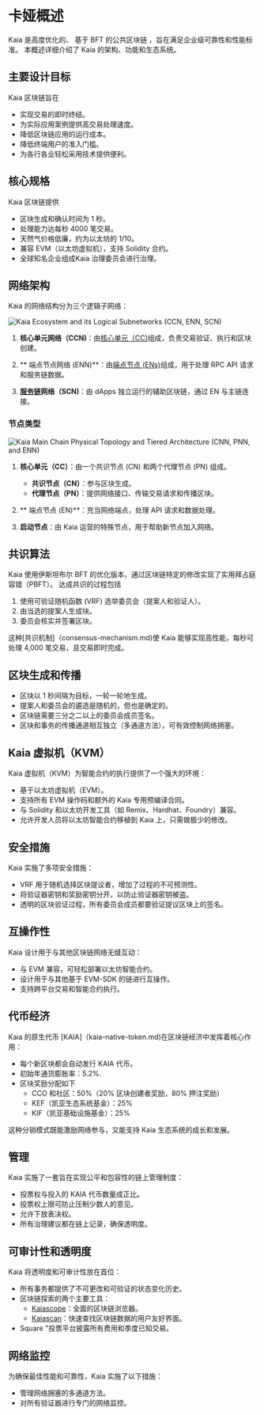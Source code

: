 # 卡娅概述

Kaia 是高度优化的、<LinkWithTooltip to="../misc/glossary#bft-based-public-blockchain" tooltip="A blockchain that ensures consensus even if up to 1/3 of nodes act maliciously,<br /> using Byzantine Fault Tolerance (BFT) algorithms to maintain network integrity."> 基于 BFT 的公共区块链 </LinkWithTooltip>，旨在满足企业级可靠性和性能标准。 本概述详细介绍了 Kaia 的架构、功能和生态系统。

## 主要设计目标

Kaia 区块链旨在

- 实现交易的即时终结。
- 为实际应用案例提供高交易处理速度。
- 降低区块链应用的运行成本。
- 降低终端用户的准入门槛。
- 为各行各业轻松采用技术提供便利。

## 核心规格

Kaia 区块链提供

- 区块生成和确认时间为 1 秒。
- 处理能力达每秒 4000 笔交易。
- 天然气价格低廉，约为以太坊的 1/10。
- 兼容 EVM（以太坊虚拟机），支持 Solidity 合约。
- 全球知名企业组成<LinkWithTooltip to="../misc/glossary#kaia-governance-council-kgc" tooltip="A consortium governing Kaia blockchain development and operations.">Kaia 治理委员会</LinkWithTooltip>进行治理。

## 网络架构

Kaia 的网络结构分为三个逻辑子网络：

![Kaia Ecosystem and its Logical Subnetworks (CCN, ENN, SCN)](/img/learn/klaytn_network_overview.png)

1. **核心单元网络（CCN)**：由[核心单元（CC)](.../节点/核心单元)组成，负责交易验证、执行和区块创建。

2. \*\* 端点节点网络 (ENN)\*\*：由[端点节点 (ENs)](.../nodes/endpoint-node)组成，用于处理 RPC API 请求和服务链数据。

3. **[服务链](.../节点/服务链)网络（SCN)**：由 dApps 独立运行的辅助区块链，通过 EN 与主链连接。

### 节点类型

![Kaia Main Chain Physical Topology and Tiered Architecture (CNN, PNN, and ENN)](/img/learn/klaytn_network_node.png)

1. **核心单元（CC）**：由一个共识节点 (CN) 和两个代理节点 (PN) 组成。

   - **共识节点（CN）**：参与区块生成。
   - **代理节点（PN）**：提供网络接口、传输交易请求和传播区块。

2. \*\* 端点节点 (EN)\*\*：充当网络端点，处理 API 请求和数据处理。

3. **启动节点**：由 Kaia 运营的特殊节点，用于帮助新节点加入网络。

## 共识算法

Kaia 使用伊斯坦布尔 BFT 的优化版本，通过区块链特定的修改实现了实用拜占庭容错（PBFT）。 达成共识的过程包括

1. 使用可验证随机函数 (VRF) 选举委员会<LinkWithTooltip to="../misc/glossary#proposer" tooltip="A randomly chosen consensus node for block creation.">（提案人</LinkWithTooltip>和<LinkWithTooltip to="../misc/glossary#validator" tooltip="A node verifying data, ensuring efficient block processing.">验证人</LinkWithTooltip>）。
2. 由当选的提案人生成块。
3. 委员会核实并签署区块。

这种[共识机制]（consensus-mechanism.md)使 Kaia 能够实现高性能，每秒可处理 4,000 笔交易，且交易即时完成。

## 区块生成和传播

- 区块以 1 秒间隔为目标，一轮一轮地生成。
- 提案人和委员会的遴选是随机的，但也是确定的。
- 区块链需要三分之二以上的委员会成员签名。
- 区块和事务的传播通道相互独立（多通道方法），可有效控制网络拥塞。

## Kaia 虚拟机（KVM）

Kaia 虚拟机（KVM）为智能合约的执行提供了一个强大的环境：

- 基于以太坊虚拟机（EVM）。
- 支持所有 EVM 操作码和额外的 Kaia 专用预编译合同。
- 与 Solidity 和以太坊开发工具（如 Remix、Hardhat、Foundry）兼容。
- 允许开发人员将以太坊智能合约移植到 Kaia 上，只需做极少的修改。

## 安全措施

Kaia 实施了多项安全措施：

- VRF 用于随机选择区块提议者，增加了过程的不可预测性。
- 将验证器密钥和奖励密钥分开，以防止验证器密钥被盗。
- 透明的区块验证过程，所有委员会成员都要验证提议区块上的签名。

## 互操作性

Kaia 设计用于与其他区块链网络无缝互动：

- <LinkWithTooltip tooltip="A blockchain that can run smart contracts and <br/> interact with the Ethereum Virtual Machine(EVM)">与 EVM 兼容</LinkWithTooltip>，可轻松部署以太坊智能合约。
- 设计用于与其他基于 EVM-SDK 的链进行互操作。
- 支持跨平台交易和智能合约执行。

## 代币经济

Kaia 的原生代币 [KAIA]（kaia-native-token.md)在区块链经济中发挥着核心作用：

- 每个新区块都会自动发行 KAIA 代币。
- 初始年通货膨胀率：5.2%.
- 区块奖励分配如下
  - CCO 和社区：50%（20% 区块创建者奖励，80% 押注奖励）
  - KEF（凯亚生态系统基金）：25%
  - KIF（凯亚基础设施基金）：25%

这种分销模式既能激励网络参与，又能支持 Kaia 生态系统的成长和发展。

## 管理

Kaia 实施了一套旨在实现公平和包容性的链上管理制度：

- 投票权与投入的 KAIA 代币数量成正比。
- 投票权上限可防止压制少数人的意见。
- 允许下放表决权。
- 所有治理建议都在链上记录，确保透明度。

## 可审计性和透明度

Kaia 将透明度和可审计性放在首位：

- 所有事务都提供了不可更改和可验证的状态变化历史。
- 区块链探索的两个主要工具：
  - [Kaiascope](https://kaiascope.com/)：全面的区块链浏览器。
  - [Kaiascan](http://kaiascan.io/)：快速查找区块链数据的用户友好界面。
- Square "投票平台披露所有费用和季度已知交易。

## 网络监控

为确保最佳性能和可靠性，Kaia 实施了以下措施：

- 管理网络拥塞的多通道方法。
- 对所有验证器进行专门的网络监控。
